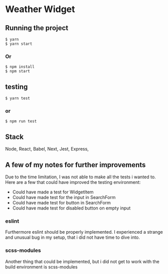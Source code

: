 # Weather Widget


## Running the project
```
$ yarn
$ yarn start
```

### Or
```
$ npm install
$ npm start
```


## testing
```
$ yarn test
```

### or
```
$ npm run test 
```


## Stack
Node,
React,
Babel,
Next,
Jest,
Express,


## A few of my notes for further improvements ##
Due to the time limitation, I was not able to make all the tests i wanted to. Here are a few that could have improved the testing environment:

 - Could have made a test for WidgetItem
 - Could have made test for the input in SearchForm
 - Could have made test for button in SearchForm
 - Could have made test for disabled button on empty input


### eslint
 Furthermore eslint should be properly implemented. I experienced a strange and unusual bug in my setup, that i did not have time to dive into.


### scss-modules
 Another thing that could be implemented, but i did not get to work with the build environment is scss-modules
